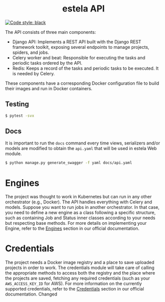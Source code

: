 <h1 align="center">estela API</h1>

[![Code style: black](https://img.shields.io/badge/code%20style-black-000000.svg)](https://github.com/psf/black)

The API consists of three main components:

- Django API: Implements a REST API built with the Django REST framework toolkit, exposing several endpoints to manage
  projects, spiders, and jobs.
- Celery worker and beat: Responsible for executing the tasks and periodic tasks ordered by the API.
- Redis: Keeps a record of the tasks and periodic tasks to be executed. It is needed by Celery.

These components have a corresponding Docker configuration file to build their images and run in Docker containers.

<h2>Testing</h2>

```sh
$ pytest -svx
```

<h2>Docs</h2>

It is important to run the `docs` command every time views, serializers and/or models are modified to obtain the
`api.yaml` that will be used in estela Web module.

```sh
$ python manage.py generate_swagger -f yaml docs/api.yaml
```

<h1>Engines</h1>

The project was thought to work in Kubernetes but can run in any other orchestrator (e.g., Docker). The API handles
everything with Celery and models. Suppose you want to run jobs in another orchestrator. In that case, you need to
define a new engine as a class following a specific structure, such as containing Job and Status inner classes
according to your needs but respecting base methods. For more details on implementing your Engine, refer to the
[Engines](https://estela.bitmaker.la/docs/estela/api/engines.html) section in our official documentation.

<h1>Credentials</h1>

The project needs a Docker image registry and a place to save uploaded projects in order to work. The credentials
module will take care of calling the appropriate methods to access both the registry and the place where the projects
are saved, fetching any required credentials (such as your `AWS_ACCESS_KEY_ID` for AWS). For more information on the
currently supported credentials, refer to the [Credentials](https://bitmaker.la/docs/bitmaker-cloud/api/credentials.html)
section in our official documentation.
Changed

